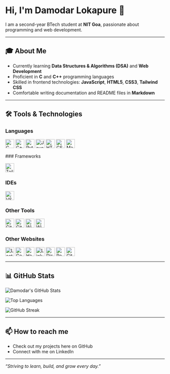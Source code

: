 # Hi, I'm Damodar Lokapure 👋

I am a second-year BTech student at **NIT Goa**, passionate about programming and web development.

---

## 🎓 About Me
- Currently learning **Data Structures & Algorithms (DSA)** and **Web Development**  
- Proficient in **C** and **C++** programming languages  
- Skilled in frontend technologies: **JavaScript**, **HTML5**, **CSS3**, **Tailwind CSS**  
- Comfortable writing documentation and README files in **Markdown**

---

## 🛠️ Tools & Technologies

### Languages
<p align="left">
  <img alt="C" src="https://img.shields.io/badge/C-00599C?style=for-the-badge&logo=c&logoColor=white" height="28" />
  <img alt="C++" src="https://img.shields.io/badge/C++-00599C?style=for-the-badge&logo=c%2B%2B&logoColor=white" height="28" />
    <img alt="Python" src="https://img.shields.io/badge/Python-3776AB?style=for-the-badge&logo=python&logoColor=white" height="28" />
  <img alt="JavaScript" src="https://img.shields.io/badge/JavaScript-F7DF1E?style=for-the-badge&logo=javascript&logoColor=black" height="28" />
  <img alt="HTML5" src="https://img.shields.io/badge/HTML5-E34F26?style=for-the-badge&logo=html5&logoColor=white" height="28" />
  <img alt="CSS3" src="https://img.shields.io/badge/CSS3-1572B6?style=for-the-badge&logo=css3&logoColor=white" height="28" />
  <img alt="Markdown" src="https://img.shields.io/badge/Markdown-000000?style=for-the-badge&logo=markdown&logoColor=white" height="28" />
</p>
### Frameworks
<p align="left">
  <img alt="Tailwind CSS" src="https://img.shields.io/badge/Tailwind_CSS-06B6D4?style=for-the-badge&logo=tailwind-css&logoColor=white" height="28" />
</p>

### IDEs
<p align="left">
  <img alt="VS Code" src="https://img.shields.io/badge/VS_Code-007ACC?style=for-the-badge&logo=visual-studio-code&logoColor=white" height="28" />
</p>

### Other Tools
<p align="left">
  <img alt="GitHub" src="https://img.shields.io/badge/GitHub-181717?style=for-the-badge&logo=github&logoColor=white" height="28" />
  <img alt="Git" src="https://img.shields.io/badge/Git-F05032?style=for-the-badge&logo=git&logoColor=white" height="28" />
  <img alt="Windows 11" src="https://img.shields.io/badge/Windows_11-0078D6?style=for-the-badge&logo=windows&logoColor=white" height="28" />
  <img alt="Windows Terminal" src="https://img.shields.io/badge/Windows_Terminal-464646?style=for-the-badge&logo=windows-terminal&logoColor=white" height="28" />
</p>

### Other Websites
<p align="left">
  <a href="https://leetcode.com/"><img alt="LeetCode" src="https://img.shields.io/badge/LeetCode-FFA116?style=for-the-badge&logo=leetcode&logoColor=black" height="28" /></a>
  <a href="https://www.geeksforgeeks.org/"><img alt="GeeksforGeeks" src="https://img.shields.io/badge/GeeksforGeeks-0F9D58?style=for-the-badge&logo=geeksforgeeks&logoColor=white" height="28" /></a>
  <a href="https://www.hackerrank.com/"><img alt="HackerRank" src="https://img.shields.io/badge/HackerRank-2EC866?style=for-the-badge&logo=hackerrank&logoColor=white" height="28" /></a>
  <a href="https://linkedin.com/in/"><img alt="LinkedIn" src="https://img.shields.io/badge/LinkedIn-0A66C2?style=for-the-badge&logo=linkedin&logoColor=white" height="28" /></a>
  <a href="https://discord.com/"><img alt="Discord" src="https://img.shields.io/badge/Discord-5865F2?style=for-the-badge&logo=discord&logoColor=white" height="28" /></a>
  <a href="https://reddit.com/"><img alt="Reddit" src="https://img.shields.io/badge/Reddit-FF4500?style=for-the-badge&logo=reddit&logoColor=white" height="28" /></a>
  <a href="https://damodarlokapure.github.io/"><img alt="GitHub Pages" src="https://img.shields.io/badge/GitHub_Pages-000000?style=for-the-badge&logo=github&logoColor=white" height="28" /></a>
</p>

---

## 📊 GitHub Stats

<p align="left">
  <img alt="Damodar's GitHub Stats" src="https://github-readme-stats.vercel.app/api?username=damodarlokapure&show_icons=true&theme=radical" />
</p>

<p align="left">
  <img alt="Top Languages" src="https://github-readme-stats.vercel.app/api/top-langs/?username=damodarlokapure&layout=compact&theme=radical" />
</p>

<p align="left">
  <img alt="GitHub Streak" src="https://github-readme-streak-stats.herokuapp.com/?user=damodarlokapure&theme=radical" />
</p>



---

## 📫 How to reach me
- Check out my projects here on GitHub  
- Connect with me on LinkedIn   

---

*“Striving to learn, build, and grow every day.”*



<!---
damodarlokapure/damodarlokapure is a ✨ special ✨ repository because its `README.md` (this file) appears on your GitHub profile.
You can click the Preview link to take a look at your changes.
--->
